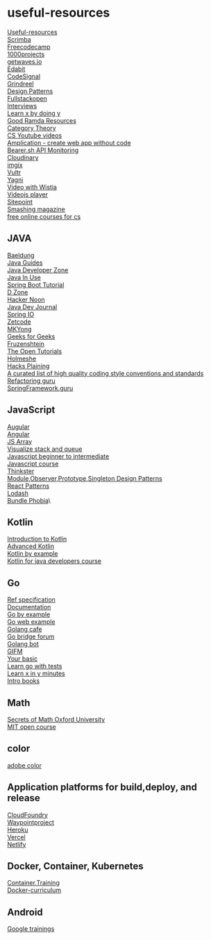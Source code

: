 useful-resources
=================
[Useful-resources](https://github.com/channyeintun/useful-resources/blob/master/useful-sites.txt)\
[Scrimba](https://scrimba.com/)\
[Freecodecamp](freecodecamp.org)\
[1000projects](http://1000projects.org)\
[getwaves.io](getwaves.io)\
[Edabit](https://edabit.com)\
[CodeSignal](https://codesignal.com/)\
[Grindreel](https://grindreel.academy/)\
[Design Patterns](https://www.journaldev.com/1827/java-design-patterns-example-tutorial)\
[Fullstackopen](https://fullstackopen.com/)\
[Interviews](https://interviews.school/)\
[Learn x by doing y](https://aquadzn.github.io/learn-x-by-doing-y/)\
[Good Ramda Resources](https://randycoulman.com/blog/categories/thinking-in-ramda)\
[Category Theory](https://blog.ploeh.dk/2017/10/04/from-design-patterns-to-category-theory)\
[CS Youtube videos](https://laconicml.com/computer-science-curriculum-youtube-videos/)\
[Amplication - create web app without code](https://app.amplication.com/)\
[Bearer.sh API Monitoring](https://www.bearer.sh/)\
[Cloudinary](https://cloudinary.com/)\
[imgix](https://www.imgix.com/)\
[Vultr](https://www.vultr.com/)\
[Yagni](https://martinfowler.com/bliki/Yagni.html)\
[Video with Wistia](https://wistia.com/)\
[Videojs player](https://videojs.com/)\
[Sitepoint](https://www.sitepoint.com/)\
[Smashing magazine](https://www.smashingmagazine.com/)\
[free online courses for cs](https://www.classcentral.com/subject/cs)

JAVA
------
[Baeldung](https://www.baeldung.com)\
[Java Guides](https://www.javaguides.net)\
[Java Developer Zone](https://javadeveloperzone.com)\
[Java In Use](https://www.javainuse.com)\
[Spring Boot Tutorial](https://www.springboottutorial.com)\
[D Zone](https://dzone.com)\
[Hacker Noon](https://hackernoon.com)\
[Java Dev Journal](https://www.javadevjournal.com)\
[Spring IO](https://docs.spring.io)\
[Zetcode](http://zetcode.com/)\
[MKYong](https://mkyong.com/)\
[Geeks for Geeks](https://www.geeksforgeeks.org)\
[Fruzenshtein](http://fruzenshtein.com)\
[The Open Tutorials](http://theopentutorials.com)\
[Holmeshe](https://holmeshe.me)\
[Hacks Plaining](https://www.hacksplaining.com)\
[A curated list of high quality coding style conventions and standards](https://github.com/Kristories/awesome-guidelines)\
[Refactoring guru](https://refactoring.guru/)\
[SpringFramework.guru](https://springframework.guru)

JavaScript
----------
[Augular](https://github.com/mraible/ng-demo)\
[Angular](https://coursetro.com/)\
[JS Array](https://jsarray.com/)\
[Visualize stack and queue](http://latentflip.com/loupe/)\
[Javascript beginner to intermediate](https://javascript30.com/)\
[Javascript course](https://mega.nz/folder/P4tnTZAL#uXR10IqocBZNwfjojFcNwA)\
[Thinkster](https://thinkster.io/)\
[Module,Observer,Prototype,Singleton Design Patterns](https://www.digitalocean.com/community/tutorial_series/javascript-design-patterns)\
[React Patterns](reactpatterns.com)\
[Lodash](https://lodash.com/)\
[Bundle Phobia](https://bundlephobia.com/)\

Kotlin
---------
[Introduction to Kotlin](https://www.oreilly.com/library/view/introduction-to-kotlin/9781491964125/)\
[Advanced Kotlin](https://www.oreilly.com/library/view/advanced-kotlin-programming/9781491964149/)\
[Kotlin by example](https://play.kotlinlang.org/byExample/overview?_ga=2.217317206.1553730931.1610520425-1649066417.1609920389)\
[Kotlin for java developers course](https://www.coursera.org/learn/kotlin-for-java-developers/)

Go
----
[Ref specification](https://golang.org/ref/spec)\
[Documentation](https://godoc.org/ )\
[Go by example](https://gobyexample.com/)\
[Go web example](https://gowebexamples.com/ )\
[Golang cafe](https://golang.cafe/)\
[Go bridge forum](https://forum.golangbridge.org/)\
[Golang bot](https://golangbot.com/)\
[GIFM](https://gifm.dev/)\
[Your basic](https://yourbasic.org/)\
[Learn go with tests](https://quii.gitbook.io/learn-go-with-tests/ )\
[Learn x in y minutes](https://learnxinyminutes.com/docs/go/)\
[Intro books](https://www.golang-book.com/books/intro)

Math
-----
[Secrets of Math Oxford University](http://podcasts.ox.ac.uk/series/secrets-mathematics)\
[MIT open course](https://ocw.mit.edu/courses/electrical-engineering-and-computer-science/6-042j-mathematics-for-computer-science-fall-2010/)

color
-----
[adobe color](https://color.adobe.com/create)


Application platforms for build,deploy, and release
----------------------------------------------------
[CloudFoundry](https://www.cloudfoundry.org/)\
[Waypointproject](https://www.waypointproject.io/)\
[Heroku](https://www.heroku.com/)\
[Vercel](https://vercel.com/)\
[Netlify](https://www.netlify.com/)


Docker, Container, Kubernetes
------------------------------
[Container.Training](https://container.training/)\
[Docker-curriculum](https://docker-curriculum.com/)\
[](https://www.katacoda.com/courses/docker)

Android
---------
[Google trainings](https://developer.android.com/courses)
